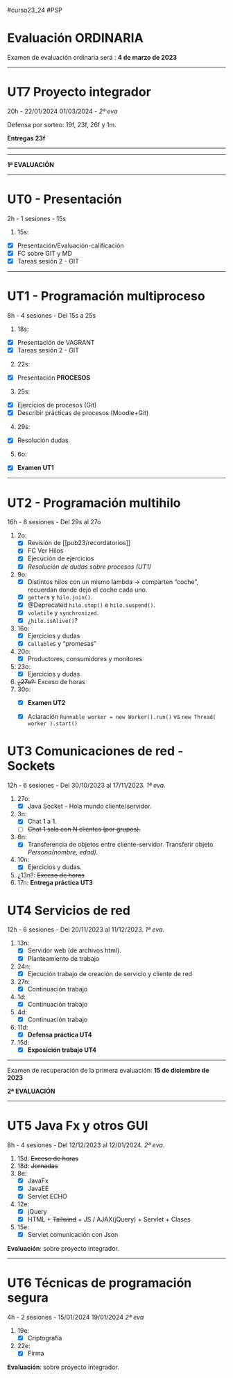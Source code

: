   #curso23_24 #PSP

 
# Evaluación ORDINARIA 

Examen de evaluación ordinaria será : **4 de marzo de 2023**


---
# UT7 Proyecto integrador 
20h - 22/01/2024 01/03/2024 - *2ª eva*

Defensa por sorteo: 19f, 23f, 26f y 1m. 

**Entregas 23f**

---
---

**1ª EVALUACIÓN**

---

# UT0 - Presentación
2h - 1 sesiones - 15s

1. 15s:
  * [x] Presentación/Evaluación-calificación
  * [x] FC sobre GIT y MD
  * [x] Tareas sesión 2 - GIT
  
---

# UT1 - Programación multiproceso 
8h - 4 sesiones - Del 15s a 25s

1. 18s:
  * [x] Presentación de VAGRANT
  * [x] Tareas sesión 2 - GIT
  
2. 22s:
  * [x] Presentación **PROCESOS**

3. 25s:
  * [x] Ejercicios de procesos (Git)
  * [x] Describir prácticas de procesos (Moodle+Git)

4. 29s:
  * [x] Resolución dudas.
  
5. 6o:
  + [x] **Examen UT1**


---
# UT2 - Programación multihilo 
16h - 8 sesiones - Del 29s al 27o

1. 2o:
    + [x] Revisión de [[pub23/recordatorios]]
    * [x] FC Ver Hilos
    * [x] Ejecución de ejercicios
    * [x] *Resolución de dudas sobre procesos (UT1)*
  
2. 9o:
    + [x] Distintos hilos con un mismo lambda -> comparten “coche”, recuerdan donde dejó el coche cada uno.
    + [x] `getter`s y `hilo.join()`.
    + [x] @Deprecated `hilo.stop()` e `hilo.suspend()`.
    + [x] `volatile` y `synchronized`.
    + [x] ¿`hilo.isAlive()`?
3. 16o:
    + [x] Ejercicios y dudas
    + [x] `Callable`s y “promesas”
4. 20o:
    + [x] Productores, consumidores y monitores
5. 23o:
    + [x] Ejercicios y dudas
6. ~~¿27o?:~~ Exceso de horas
7. 30o:
    * [x] **Examen UT2**
    * [x] Aclaración `Runnable worker = new Worker().run()` vs `new Thread( worker ).start()`


# UT3 Comunicaciones de red - Sockets 
12h - 6 sesiones - Del 30/10/2023 al 17/11/2023. *1ª eva*.

1. 27o:
    + [x] Java Socket - Hola mundo cliente/servidor.
2. 3n:
    + [x] Chat 1 a 1.
    + [ ] ~~Chat 1 sala con N clientes (por grupos).~~
3. 6n:
    + [x] Transferencia de objetos entre cliente-servidor. Transferir objeto *Persona(nombre, edad)*.
4. 10n:
    + [x] Ejercicios y dudas.
5. ¿13n?: ~~Exceso de horas~~
6. 17n: **Entrega práctica UT3**


# UT4 Servicios de red 
12h - 6 sesiones - Del 20/11/2023 al 11/12/2023. *1ª eva*.

1. 13n:
    + [x] Servidor web (de archivos html).
    + [x] Planteamiento de trabajo
2. 24n:
    + [x] Ejecución trabajo de creación de servicio y cliente de red
3. 27n:
    + [x] Continuación trabajo
4. 1d:
    + [x] Continuación trabajo
5. 4d:
    + [x] Continuación trabajo
6. 11d:
    + [x] **Defensa práctica UT4**
7. 15d:
    + [x] **Exposición trabajo UT4**

---

Examen de recuperación de la primera evaluación: **15 de diciembre de 2023**


**2ª EVALUACIÓN**

---
# UT5 Java Fx y otros GUI
8h - 4 sesiones - Del 12/12/2023 al 12/01/2024. *2ª eva*.

1. 15d: ~~Exceso de horas~~
2. 18d: ~~Jornadas~~
3. 8e:
   + [x] JavaFx
   + [x] JavaEE
   + [x] Servlet ECHO
4. 12e:
   + [x] jQuery
   + [x] HTML + ~~Tailwind~~ + JS / AJAX(jQuery) + Servlet + Clases
5. 15e:
   + [x] Servlet comunicación con Json

**Evaluación**: sobre proyecto integrador.

---
# UT6 Técnicas de programación segura 
4h - 2 sesiones - 15/01/2024 19/01/2024 *2ª eva*

1. 19e:
   + [x] Criptografía 
3. 22e:
   + [x] Firma

**Evaluación**: sobre proyecto integrador.
